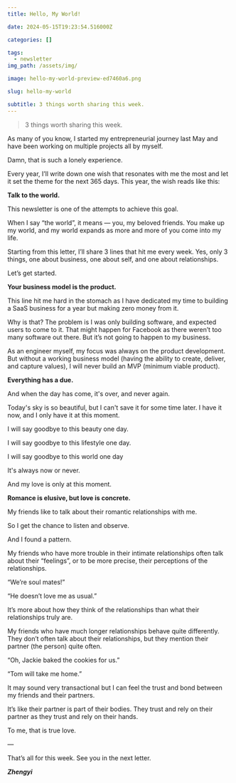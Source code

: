 ```yaml
---
title: Hello, My World!

date: 2024-05-15T19:23:54.516000Z

categories: []

tags:
  - newsletter
img_path: /assets/img/

image: hello-my-world-preview-ed7460a6.png

slug: hello-my-world

subtitle: 3 things worth sharing this week.
---
```


> 3 things worth sharing this week.

As many of you know, I started my entrepreneurial journey last May and have been working on multiple projects all by myself.

Damn, that is such a lonely experience.

Every year, I’ll write down one wish that resonates with me the most and let it set the theme for the next 365 days. This year, the wish reads like this:

**Talk to the world.**

This newsletter is one of the attempts to achieve this goal.

When I say “the world”, it means — you, my beloved friends. You make up my world, and my world expands as more and more of you come into my life. 

Starting from this letter, I’ll share 3 lines that hit me every week. Yes, only 3 things, one about business, one about self, and one about relationships. 

Let’s get started.

**Your business model is the product.**

This line hit me hard in the stomach as I have dedicated my time to building a SaaS business for a year but making zero money from it. 

Why is that? The problem is I was only building software, and expected users to come to it. That might happen for Facebook as there weren’t too many software out there. But it’s not going to happen to my business. 

As an engineer myself, my focus was always on the product development. But without a working business model (having the ability to create, deliver, and capture values), I will never build an MVP (minimum viable product).

**Everything has a due.**

And when the day has come, it's over, and never again.  

Today's sky is so beautiful, but I can't save it for some time later. I have it now, and I only have it at this moment.  

I will say goodbye to this beauty one day.   

I will say goodbye to this lifestyle one day.  

I will say goodbye to this world one day   

It's always now or never.  

And my love is only at this moment.

**Romance is elusive, but love is concrete.**

My friends like to talk about their romantic relationships with me.

So I get the chance to listen and observe.

And I found a pattern.

My friends who have more trouble in their intimate relationships often talk about their “feelings”, or to be more precise, their perceptions of the relationships. 

“We’re soul mates!”

“He doesn’t love me as usual.”

It’s more about how they think of the relationships than what their relationships truly are.

My friends who have much longer relationships behave quite differently. They don’t often talk about their relationships, but they mention their partner (the person) quite often. 

“Oh, Jackie baked the cookies for us.”

“Tom will take me home.”

It may sound very transactional but I can feel the trust and bond between my friends and their partners. 

It’s like their partner is part of their bodies. They trust and rely on their partner as they trust and rely on their hands. 

To me, that is true love.

—

That’s all for this week. See you in the next letter.

_**Zhengyi**_
